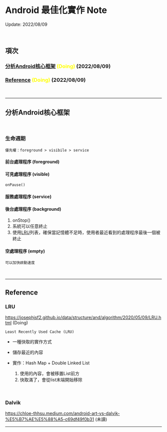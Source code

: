 # Android 最佳化實作 Note

Update: 2022/08/09

<br/>

## 項次

### [分析Android核心框架](#分析android核心框架) <font color=yellow><b>(Doing)</b></font> (2022/08/09)

### [Reference](#reference) <font color=yellow><b>(Doing)</b></font> (2022/08/09)


<br/>

---

## 分析Android核心框架

<br/>

### 生命週期

    優先權：foreground > visibile > service

#### 前台處理程序 (foreground)
#### 可見處理程序 (visible) 

    onPause()

#### 服務處理程序 (service)
#### 後台處理程序 (background)

1. onStop()
2. 系統可以任意終止
3. 使用[LRU](#lru)列表，確保當記憶體不足時，使用者最近看到的處理程序最後一個被終止
    
#### 空處理程序 (empty)

    可以加快啟動速度

    

</br>

---

## Reference

### LRU
https://josephjsf2.github.io/data/structure/and/algorithm/2020/05/09/LRU.html
(Doing)

    Least Recently Used Cache (LRU)

- 一種快取的實作方式
- 儲存最近的內容
- 實作：Hash Map + Double Linked List
 
    1. 使用的內容，會被移置List前方
    2. 快取滿了，會從list末端開始移除    


<br/>

### Dalvik
https://chloe-thhsu.medium.com/android-art-vs-dalvik-%E5%B7%AE%E5%88%A5-c69df49f0b31
(未讀)

---